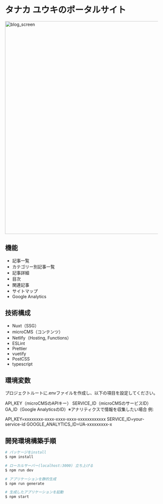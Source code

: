 # タナカ ユウキのポータルサイト

<img width="700" alt="blog_screen" src="https://user-images.githubusercontent.com/60835765/134660487-4e899857-acc0-469b-bade-dc0ba0d2396a.png">

## 機能
- 記事一覧
- カテゴリー別記事一覧
- 記事詳細
- 目次
- 関連記事
- サイトマップ
- Google Analytics

## 技術構成
- Nuxt（SSG）
- microCMS（コンテンツ）
- Netlify（Hosting, Functions）
- ESLint
- Prettier
- vuetify
- PostCSS
- typescript

## 環境変数
プロジェクトルートに.envファイルを作成し、以下の項目を設定してください。

API_KEY（microCMSのAPIキー）
SERVICE_ID（microCMSのサービスID）
GA_ID（Google AnalyticsのID）※アナリティクスで情報を収集したい場合
例:

API_KEY=xxxxxxxx-xxxx-xxxx-xxxx-xxxxxxxxxxxx
SERVICE_ID=your-service-id
GOOGLE_ANALYTICS_ID=UA-xxxxxxxxx-x


## 開発環境構築手順

```bash
# パッケージをinstall
$ npm install

# ローカルサーバー(localhost:3000) 立ち上げる
$ npm run dev

# アプリケーションを静的生成
$ npm run generate

# 生成したアプリケーションを起動
$ npm start
```


